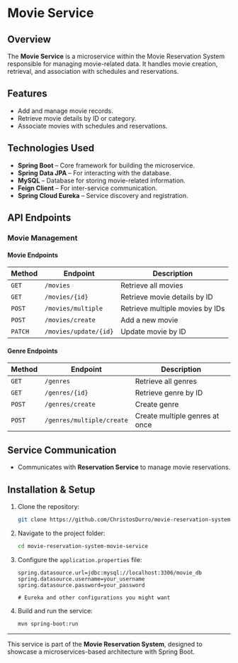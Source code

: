 # Movie Service

## Overview
The **Movie Service** is a microservice within the Movie Reservation System responsible for managing movie-related data. It handles movie creation, retrieval, and association with schedules and reservations.

## Features
- Add and manage movie records.
- Retrieve movie details by ID or category.
- Associate movies with schedules and reservations.

## Technologies Used
- **Spring Boot** – Core framework for building the microservice.
- **Spring Data JPA** – For interacting with the database.
- **MySQL** – Database for storing movie-related information.
- **Feign Client** – For inter-service communication.
- **Spring Cloud Eureka** – Service discovery and registration.

## API Endpoints

### Movie Management

#### Movie Endpoints
| Method | Endpoint | Description |
|--------|---------|-------------|
| `GET` | `/movies` | Retrieve all movies |
| `GET` | `/movies/{id}` | Retrieve movie details by ID |
| `POST` | `/movies/multiple` | Retrieve multiple movies by IDs | 
| `POST` | `/movies/create` | Add a new movie |
| `PATCH` | `/movies/update/{id}` | Update movie by ID |

#### Genre Endpoints
| Method | Endpoint | Description |
|--------|---------|-------------|
| `GET` | `/genres` | Retrieve all genres |
| `GET` | `/genres/{id}` | Retrieve genre by ID |
| `POST` | `/genres/create` | Create genre |
| `POST` | `/genres/multiple/create` | Create multiple genres at once |



## Service Communication
- Communicates with **Reservation Service** to manage movie reservations.

## Installation & Setup
1. Clone the repository:
   ```bash
   git clone https://github.com/ChristosDurro/movie-reservation-system-movie-service.git
   ```
2. Navigate to the project folder:
   ```bash
   cd movie-reservation-system-movie-service
   ```
3. Configure the `application.properties` file:
   ```properties
   spring.datasource.url=jdbc:mysql://localhost:3306/movie_db
   spring.datasource.username=your_username
   spring.datasource.password=your_password

   # Eureka and other configurations you might want
   ```
4. Build and run the service:
   ```bash
   mvn spring-boot:run
   ```

---

This service is part of the **Movie Reservation System**, designed to showcase a microservices-based architecture with Spring Boot.

